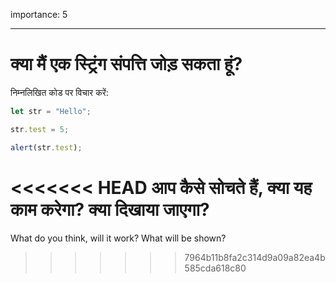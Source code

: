 importance: 5

---

# क्या मैं एक स्ट्रिंग संपत्ति जोड़ सकता हूं?


निम्नलिखित कोड पर विचार करें:

```js
let str = "Hello";

str.test = 5;

alert(str.test);
```

<<<<<<< HEAD
आप कैसे सोचते हैं, क्या यह काम करेगा? क्या दिखाया जाएगा?
=======
What do you think, will it work? What will be shown?
>>>>>>> 7964b11b8fa2c314d9a09a82ea4b585cda618c80
